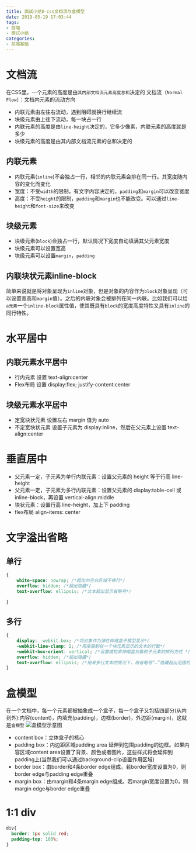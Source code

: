 ```yaml
---
title: 面试小结Ⅱ-css文档流与盒模型
date: 2019-05-19 17:03:44
tags:
- 前端
- 面试小结
categories: 
- 前端基础
---
```

# 文档流
在CSS里，一个元素的高度是由`其内部文档流元素高度总和`决定的
文档流（`Normal Flow`）：文档内元素的流动方向
<!--more-->
- 内联元素由左往右流动，遇到阻碍就换行继续流
- 块级元素由上往下流动，每一块占一行
- 内联元素的高度是由`line-height`决定的，它多少像素，内联元素的高度就是多少
- 块级元素的高度是由其内部文档流元素的总和决定的
## 内联元素
- 内联元素(`inline`)不会独占一行，相邻的内联元素会排在同一行。其宽度随内容的变化而变化  
- 宽度：不受`width`的限制，有文字内容决定的，`padding`和`margin`可以改变宽度
- 高度：不受`height`的限制，`padding`和`margin`也不能改变。可以通过`line-height`和`font-size`来改变
## 块级元素
- 块级元素(`block`)会独占一行，默认情况下宽度自动填满其父元素宽度 
- 块级元素可以设置宽高 
- 块级元素可以设置`margin`，`padding`
## 内联块状元素inline-block
简单来说就是将对象呈现为`inline`对象，但是对象的内容作为`block`对象呈现（可以设置宽高和`margin`值）。之后的内联对象会被排列在同一内联。比如我们可以给`a元素`一个`inline-block`属性值，使其既具有`block`的宽度高度特性又具有`inline`的同行特性。
# 水平居中
## 内联元素水平居中
- 行内元素 设置 text-align:center
- Flex布局 设置 display:flex; justify-content:center
## 块级元素水平居中
- 定宽块状元素 设置左右 margin 值为 auto
- 不定宽块状元素 设置子元素为 display:inline，然后在父元素上设置 text-align:center
# 垂直居中
- 父元素一定，子元素为单行内联元素：设置父元素的 height 等于行高 line-height
- 父元素一定，子元素为多行内联元素：设置父元素的 display:table-cell 或 inline-block，再设置 vertical-align:middle
- 块状元素：设置行高 line-height，加上下 padding
- flex布局 align-items: center
# 文字溢出省略
## 单行
```css
{   
    white-space: nowrap; /*超出的空白区域不换行*/
    overflow: hidden; /*超出隐藏*/
    text-overflow: ellipsis; /*文本超出显示省略号*/

}
```
## 多行
```css
{
    display: -webkit-box; /*将对象作为弹性伸缩盒子模型显示*/
    -webkit-line-clamp: 2; /*用来限制在一个块元素显示的文本的行数*/
    -webkit-box-orient: vertical; /*设置或检索伸缩盒对象的子元素的排列方式 */
    overflow: hidden; /*超出隐藏*/
    text-overflow: ellipsis; /*用来多行文本的情况下，用省略号“…”隐藏超出范围的文本*/
}
```
# 盒模型
在一个文档中，每一个元素都被抽象成一个盒子，每一个盒子又包括四部分(从内到外):内容(content)，内填充(padding)，边框(border)，外边距(margin)，这就是`盒模型`
![盒模型示意图](/images/v2-55c9ea515b2499c4b70d132ce5554734_hd.png)
- content box：立体盒子的核心
- padding box：内边距区域padding area 延伸到包围padding的边框。如果内容区域content area设置了背景、颜色或者图片，这些样式将会延伸到padding上(当然我们可以通过background-clip设置作用区域)
- border box：由border和4条border edge组成。若border宽度设置为0，则border edge与padding edge重叠
- margin box：由margin和4条margin edge组成。若margin宽度设置为0，则margin edge与border edge重叠
# 1:1 div
```css
div{
  border: 1px solid red;
  padding-top: 100%;
}
```

